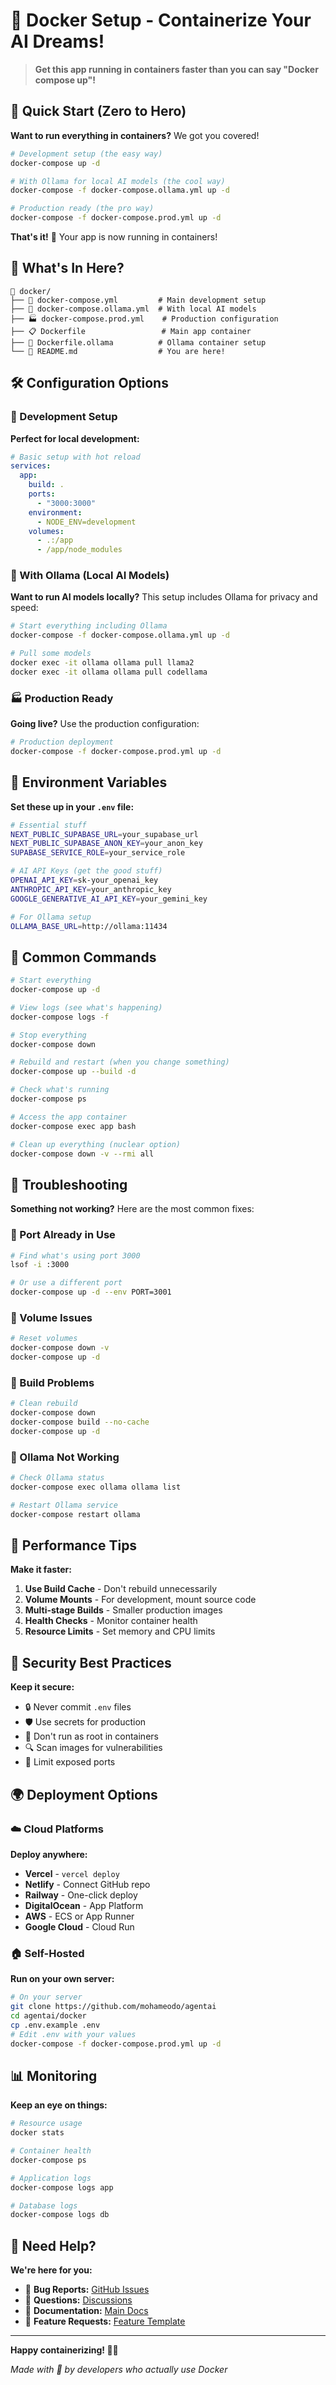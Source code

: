# 🐳 Docker Setup - Containerize Your AI Dreams!

> **Get this app running in containers faster than you can say "Docker compose up"!**

## 🚀 Quick Start (Zero to Hero)

**Want to run everything in containers?** We got you covered!

```bash
# Development setup (the easy way)
docker-compose up -d

# With Ollama for local AI models (the cool way)  
docker-compose -f docker-compose.ollama.yml up -d

# Production ready (the pro way)
docker-compose -f docker-compose.prod.yml up -d
```

**That's it!** 🎉 Your app is now running in containers!

## 📁 What's In Here?

```
🐳 docker/
├── 🐳 docker-compose.yml         # Main development setup
├── 🤖 docker-compose.ollama.yml  # With local AI models
├── 🏭 docker-compose.prod.yml    # Production configuration
├── 📋 Dockerfile                 # Main app container
├── 🔧 Dockerfile.ollama          # Ollama container setup
└── 📖 README.md                  # You are here!
```

## 🛠️ Configuration Options

### 🔧 Development Setup

**Perfect for local development:**

```yaml
# Basic setup with hot reload
services:
  app:
    build: .
    ports:
      - "3000:3000"
    environment:
      - NODE_ENV=development
    volumes:
      - .:/app
      - /app/node_modules
```

### 🤖 With Ollama (Local AI Models)

**Want to run AI models locally?** This setup includes Ollama for privacy and speed:

```bash
# Start everything including Ollama
docker-compose -f docker-compose.ollama.yml up -d

# Pull some models
docker exec -it ollama ollama pull llama2
docker exec -it ollama ollama pull codellama
```

### 🏭 Production Ready

**Going live?** Use the production configuration:

```bash
# Production deployment
docker-compose -f docker-compose.prod.yml up -d
```

## 🔧 Environment Variables

**Set these up in your `.env` file:**

```bash
# Essential stuff
NEXT_PUBLIC_SUPABASE_URL=your_supabase_url
NEXT_PUBLIC_SUPABASE_ANON_KEY=your_anon_key
SUPABASE_SERVICE_ROLE=your_service_role

# AI API Keys (get the good stuff)
OPENAI_API_KEY=sk-your_openai_key
ANTHROPIC_API_KEY=your_anthropic_key
GOOGLE_GENERATIVE_AI_API_KEY=your_gemini_key

# For Ollama setup
OLLAMA_BASE_URL=http://ollama:11434
```

## 🎯 Common Commands

```bash
# Start everything
docker-compose up -d

# View logs (see what's happening)
docker-compose logs -f

# Stop everything
docker-compose down

# Rebuild and restart (when you change something)
docker-compose up --build -d

# Check what's running
docker-compose ps

# Access the app container
docker-compose exec app bash

# Clean up everything (nuclear option)
docker-compose down -v --rmi all
```

## 🐛 Troubleshooting

**Something not working?** Here are the most common fixes:

### 🔄 Port Already in Use
```bash
# Find what's using port 3000
lsof -i :3000

# Or use a different port
docker-compose up -d --env PORT=3001
```

### 📁 Volume Issues
```bash
# Reset volumes
docker-compose down -v
docker-compose up -d
```

### 🔧 Build Problems
```bash
# Clean rebuild
docker-compose down
docker-compose build --no-cache
docker-compose up -d
```

### 🤖 Ollama Not Working
```bash
# Check Ollama status
docker-compose exec ollama ollama list

# Restart Ollama service
docker-compose restart ollama
```

## 🚀 Performance Tips

**Make it faster:**

1. **Use Build Cache** - Don't rebuild unnecessarily
2. **Volume Mounts** - For development, mount source code
3. **Multi-stage Builds** - Smaller production images
4. **Health Checks** - Monitor container health
5. **Resource Limits** - Set memory and CPU limits

## 🔐 Security Best Practices

**Keep it secure:**

- 🔒 Never commit `.env` files
- 🛡️ Use secrets for production
- 🚫 Don't run as root in containers
- 🔍 Scan images for vulnerabilities
- 🚪 Limit exposed ports

## 🌍 Deployment Options

### ☁️ Cloud Platforms

**Deploy anywhere:**

- **Vercel** - `vercel deploy`
- **Netlify** - Connect GitHub repo
- **Railway** - One-click deploy
- **DigitalOcean** - App Platform
- **AWS** - ECS or App Runner
- **Google Cloud** - Cloud Run

### 🏠 Self-Hosted

**Run on your own server:**

```bash
# On your server
git clone https://github.com/mohameodo/agentai
cd agentai/docker
cp .env.example .env
# Edit .env with your values
docker-compose -f docker-compose.prod.yml up -d
```

## 📊 Monitoring

**Keep an eye on things:**

```bash
# Resource usage
docker stats

# Container health
docker-compose ps

# Application logs
docker-compose logs app

# Database logs  
docker-compose logs db
```

## 🤝 Need Help?

**We're here for you:**

- 🐛 **Bug Reports:** [GitHub Issues](https://github.com/mohameodo/agentai/issues)
- 💬 **Questions:** [Discussions](https://github.com/mohameodo/agentai/discussions)
- 📖 **Documentation:** [Main Docs](../docs/)
- 🌟 **Feature Requests:** [Feature Template](https://github.com/mohameodo/agentai/issues/new?template=feature_request.md)

---

**Happy containerizing! 🐳✨**

*Made with 💜 by developers who actually use Docker*
